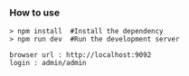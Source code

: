
### How to use
```
> npm install  #Install the dependency
> npm run dev  #Run the development server

browser url : http://localhost:9092
login : admin/admin
```

